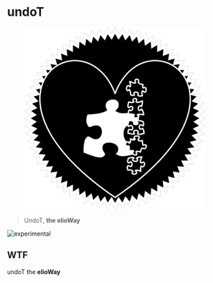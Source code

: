 # undoT

<figure>
  <img src="star.png" alt="">
</figure>

> UndoT, **the elioWay**

![experimental](/eliosin/icon/devops/experimental/favicon.ico "experimental")

## WTF

undoT the **elioWay**
